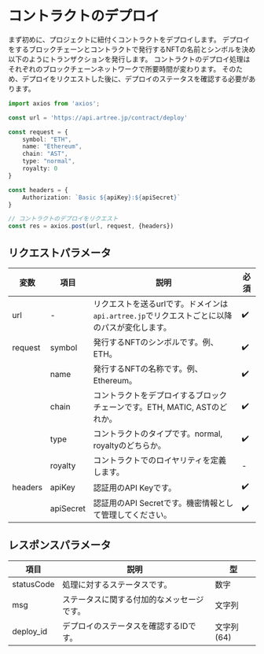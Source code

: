# コントラクトのデプロイ

まず初めに、プロジェクトに紐付くコントラクトをデプロイします。
デプロイをするブロックチェーンとコントラクトで発行するNFTの名前とシンボルを決め以下のようにトランザクションを発行します。
コントラクトのデプロイ処理はそれぞれのブロックチェーンネットワークで所要時間が変わります。
そのため、デプロイをリクエストした後に、デプロイのステータスを確認する必要があります。

```ts
import axios from 'axios';

const url = 'https://api.artree.jp/contract/deploy'

const request = {
    symbol: "ETH",
    name: "Ethereum",
    chain: "AST",
    type: "normal",
    royalty: 0
}

const headers = {
    Authorization: `Basic ${apiKey}:${apiSecret}`
}

// コントラクトのデプロイをリクエスト
const res = axios.post(url, request, {headers})
```

## リクエストパラメータ

| 変数 | 項目 | 説明 | 必須 |
| ---- | ---- | ---- | ---- |
| url | - | リクエストを送るurlです。ドメインは`api.artree.jp`でリクエストごとに以降のパスが変化します。 | ✔️ |
| request | symbol | 発行するNFTのシンボルです。例、ETH。 | ✔️ |
| | name | 発行するNFTの名称です。例、Ethereum。 | ✔️ |
| | chain | コントラクトをデプロイするブロックチェーンです。ETH, MATIC, ASTのどれか。 | ✔️ |
| | type | コントラクトのタイプです。normal, royaltyのどちらか。 | ✔️ |
| | royalty | コントラクトでのロイヤリティを定義します。 | - |
| headers | apiKey | 認証用のAPI Keyです。 | ✔️ |
| | apiSecret | 認証用のAPI Secretです。機密情報として管理してください。 | ✔️ |

## レスポンスパラメータ

| 項目 | 説明 | 型 |
| ---- | ---- | ---- |
| statusCode | 処理に対するステータスです。 | 数字 |
| msg | ステータスに関する付加的なメッセージです。 | 文字列 |
| deploy_id | デプロイのステータスを確認するIDです。 | 文字列(64) |
